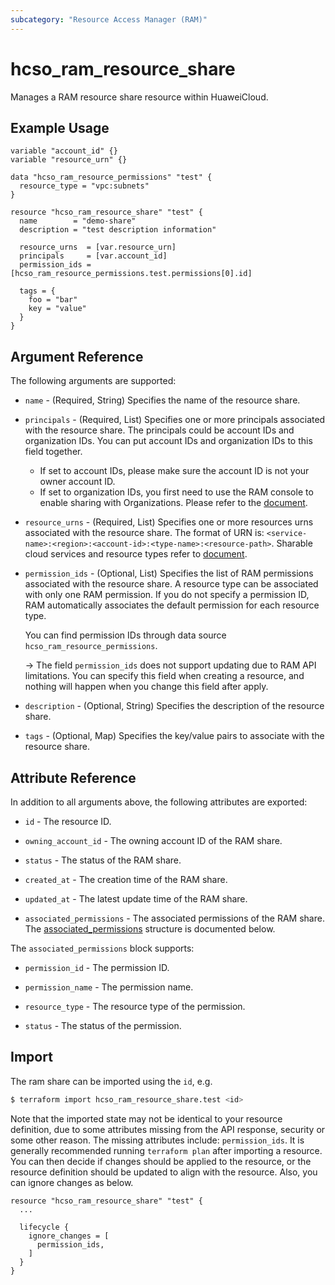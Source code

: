 ```yaml
---
subcategory: "Resource Access Manager (RAM)"
---
```


# hcso_ram_resource_share

Manages a RAM resource share resource within HuaweiCloud.

## Example Usage

```hcl
variable "account_id" {}
variable "resource_urn" {}

data "hcso_ram_resource_permissions" "test" {
  resource_type = "vpc:subnets"
}

resource "hcso_ram_resource_share" "test" {
  name        = "demo-share"
  description = "test description information"

  resource_urns  = [var.resource_urn]
  principals     = [var.account_id]
  permission_ids = [hcso_ram_resource_permissions.test.permissions[0].id]

  tags = {
    foo = "bar"
    key = "value"
  }
} 
```

## Argument Reference

The following arguments are supported:

* `name` - (Required, String) Specifies the name of the resource share.

* `principals` - (Required, List) Specifies one or more principals associated with the resource share.
  The principals could be account IDs and organization IDs. You can put account IDs and organization IDs to this
  field together.
  + If set to account IDs, please make sure the account ID is not your owner account ID.
  + If set to organization IDs, you first need to use the RAM console to enable sharing with Organizations. Please refer
  to the [document](https://support.huaweicloud.com/intl/en-us/qs-ram/ram_02_0004.html).

* `resource_urns` - (Required, List) Specifies one or more resources urns associated with the
  resource share. The format of URN is: `<service-name>:<region>:<account-id>:<type-name>:<resource-path>`.
  Sharable cloud services and resource types refer to
  [document](https://support.huaweicloud.com/intl/en-us/productdesc-ram/ram_01_0007.html).

* `permission_ids` - (Optional, List) Specifies the list of RAM permissions associated with the resource
  share. A resource type can be associated with only one RAM permission. If you do not specify a permission ID,
  RAM automatically associates the default permission for each resource type.
  
  You can find permission IDs through data source `hcso_ram_resource_permissions`.

  -> The field `permission_ids` does not support updating due to RAM API limitations. You can specify this field when
  creating a resource, and nothing will happen when you change this field after apply.

* `description` - (Optional, String) Specifies the description of the resource share.

* `tags` - (Optional, Map) Specifies the key/value pairs to associate with the resource share.

## Attribute Reference

In addition to all arguments above, the following attributes are exported:

* `id` - The resource ID.

* `owning_account_id` - The owning account ID of the RAM share.

* `status` - The status of the RAM share.

* `created_at` - The creation time of the RAM share.

* `updated_at` - The latest update time of the RAM share.

* `associated_permissions` - The associated permissions of the RAM share.
  The [associated_permissions](#RAMShare_associated_permissions) structure is documented below.

<a name="RAMShare_associated_permissions"></a>
The `associated_permissions` block supports:

* `permission_id` - The permission ID.

* `permission_name` - The permission name.

* `resource_type` - The resource type of the permission.

* `status` - The status of the permission.

## Import

The ram share can be imported using the `id`, e.g.

```bash
$ terraform import hcso_ram_resource_share.test <id>
```

Note that the imported state may not be identical to your resource definition, due to some attributes missing from the
API response, security or some other reason. The missing attributes include: `permission_ids`.
It is generally recommended running `terraform plan` after importing a resource.
You can then decide if changes should be applied to the resource, or the resource definition should be updated to align
with the resource. Also, you can ignore changes as below.

```hcl
resource "hcso_ram_resource_share" "test" {
  ...
  
  lifecycle {
    ignore_changes = [
      permission_ids,
    ]
  }
}
```
